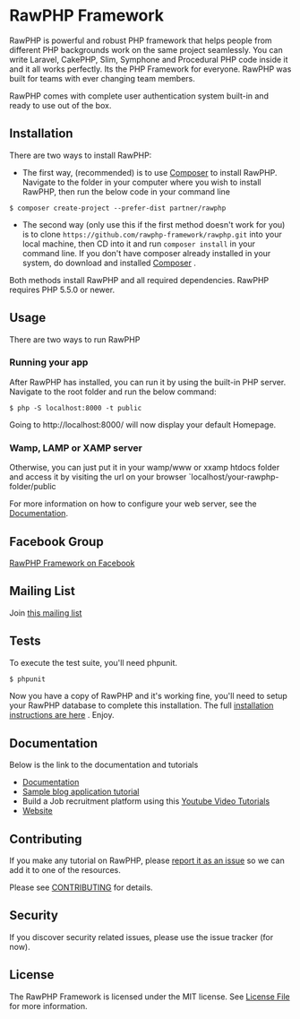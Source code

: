 # RawPHP Framework

RawPHP is powerful and robust PHP framework that helps people from different PHP backgrounds work on the same project seamlessly. You can write Laravel, CakePHP, Slim, Symphone and Procedural PHP code inside it and it all works perfectly. Its the PHP Framework for everyone. RawPHP was built for teams with ever changing team members.

RawPHP comes with complete user authentication system built-in and ready to use out of the box. 

## Installation
There are two ways to install RawPHP:

* The first way, (recommended) is to use [Composer](https://getcomposer.org/) to install RawPHP.
Navigate to the folder in your computer where you wish to install RawPHP, then run the below code in your command line
```
$ composer create-project --prefer-dist partner/rawphp
```

* The second way (only use this if the first method doesn't work for you) is to clone `https://github.com/rawphp-framework/rawphp.git` into your local machine, then CD into it and run `composer install` in your command line. If you don't have composer already installed in your system, do download and installed  [Composer](https://getcomposer.org/) . 


Both methods install RawPHP and all required dependencies. RawPHP requires PHP 5.5.0 or newer.

## Usage

There are two ways to run RawPHP

### Running your app
After RawPHP has installed, you can run it by using the built-in PHP server. Navigate to the root folder and run the below command:
```
$ php -S localhost:8000 -t public

```
Going to http://localhost:8000/ will now display your default Homepage.

### Wamp, LAMP or XAMP server
Otherwise, you can just put it in your wamp/www or xxamp htdocs folder and access it by visiting the url on your browser `localhost/your-rawphp-folder/public


For more information on how to configure your web server, see the [Documentation](https://www.slimframework.com/docs/start/web-servers.html).
## Facebook Group
[RawPHP Framework on Facebook](https://web.facebook.com/groups/333709167080292/?source=create_flow)

## Mailing List 
Join [this mailing list](http://eepurl.com/cXRGdD)

## Tests

To execute the test suite, you'll need phpunit.

```bash
$ phpunit
```

Now you have a copy of RawPHP and it's working fine, you'll need to setup your RawPHP database to complete this installation. The full [installation instructions are here](https://github.com/rawphp-framework/rawphp-docs/blob/master/docs/start/installation.md) . Enjoy.

## Documentation
Below is the  link to the documentation and tutorials

- [Documentation](https://github.com/rawphp-framework/rawphp-docs)
- [Sample blog application tutorial](https://github.com/rawphp-framework/RawPHP-docs/blob/master/docs/tutorial/first-app.md)
- Build a Job recruitment platform using this [Youtube Video Tutorials](https://www.youtube.com/watch?v=hzRXYrdR4m0&list=PLnBvgoOXZNCM_cxMH8rhLVch_YQbUL5el)
- [Website](https://github.com/rawphp-framework/rawphp-website)


## Contributing
If you make any tutorial on RawPHP, please [report it as an issue](https://github.com/rawphp-framework/rawphp/issues) so we can add it to one of the resources. 

Please see [CONTRIBUTING](CONTRIBUTING.md) for details.


## Security

If you discover security related issues, please use the issue tracker (for now).


## License

The RawPHP Framework is licensed under the MIT license. See [License File](LICENSE.md) for more information.
